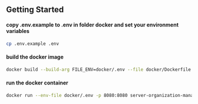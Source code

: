 ## Getting Started

#### copy .env.example to .env in folder docker and set your environment variables
```bash
cp .env.example .env
```

#### build the docker image
```bash
docker build --build-arg FILE_ENV=docker/.env --file docker/Dockerfile -t server-organization-management-app .
```

#### run the docker container
```bash
docker run --env-file docker/.env -p 8080:8080 server-organization-management-app
```